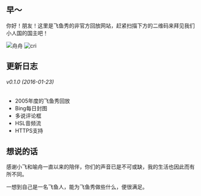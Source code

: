 ## 早～

你好！朋友！这里是飞鱼秀的非官方回放网站，赶紧扫描下方的二维码来拜见我们小人国的国主吧！

![舟舟](https://raw.githubusercontent.com/popfeng/zao/master/public/static/img/qrcode_zaoaoaoaoao.jpg)
![cri](https://raw.githubusercontent.com/popfeng/zao/master/public/static/img/qrcode_ezfeiyuxiu.jpg)

## 更新日志

###### v0.1.0 (2016-01-23)
  * 2005年度的飞鱼秀回放
  * Bing每日封图
  * 多说评论框
  * HSL音频流
  * HTTPS支持

## 想说的话

感谢小飞和喻舟一直以来的陪伴，你们的声音已是不可或缺，我的生活也因此而有所不同。

一想到自己是一名飞鱼人，能为飞鱼秀做些什么，便很满足。
